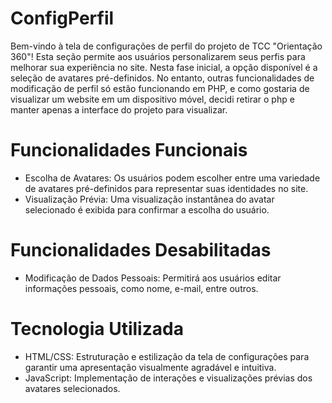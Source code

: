# ConfigPerfil

Bem-vindo à tela de configurações de perfil do projeto de TCC "Orientação 360"! Esta seção permite aos usuários personalizarem seus perfis para melhorar sua experiência no site. Nesta fase inicial, a opção disponível é a seleção de avatares pré-definidos. No entanto, outras funcionalidades de modificação de perfil só estão funcionando em PHP, e como gostaria de visualizar um website em um dispositivo móvel, decidi retirar o php e manter apenas a interface do projeto para visualizar.

# Funcionalidades Funcionais
- Escolha de Avatares: Os usuários podem escolher entre uma variedade de avatares pré-definidos para representar suas identidades no site.
- Visualização Prévia: Uma visualização instantânea do avatar selecionado é exibida para confirmar a escolha do usuário.

# Funcionalidades Desabilitadas 
- Modificação de Dados Pessoais: Permitirá aos usuários editar informações pessoais, como nome, e-mail, entre outros.

# Tecnologia Utilizada
- HTML/CSS: Estruturação e estilização da tela de configurações para garantir uma apresentação visualmente agradável e intuitiva.
- JavaScript: Implementação de interações e visualizações prévias dos avatares selecionados.
